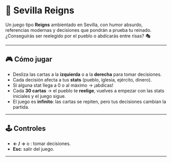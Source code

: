 # 👑 Sevilla Reigns

Un juego tipo **Reigns** ambientado en Sevilla, con humor absurdo, referencias modernas y decisiones que pondrán a prueba tu reinado.  
¿Conseguirás ser reelegido por el pueblo o abdicarás entre risas? 🎭

---

## 🎮 Cómo jugar
- Desliza las cartas a la **izquierda** o a la **derecha** para tomar decisiones.
- Cada decisión afecta a tus **stats** (pueblo, iglesia, ejército, dinero).
- Si alguna stat llega a 0 o al máximo → ¡abdicas!
- Cada **30 cartas** → el pueblo te **reelige**, vuelves a empezar con las stats iniciales y el juego sigue.
- El juego es **infinito**: las cartas se repiten, pero tus decisiones cambian la partida.

---

## 🕹️ Controles
- **← / →** o : tomar decisiones.
- **Esc**: salir del juego.

---
